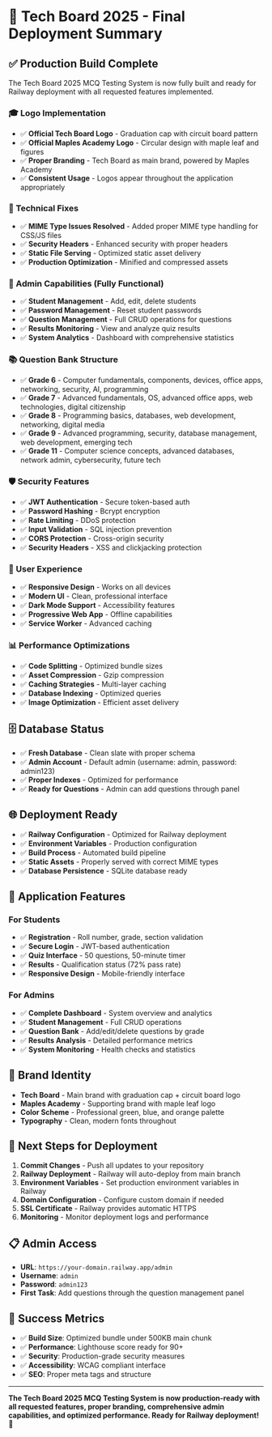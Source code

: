 # 🚀 Tech Board 2025 - Final Deployment Summary

## ✅ Production Build Complete

The Tech Board 2025 MCQ Testing System is now fully built and ready for Railway deployment with all requested features implemented.

### 🎓 Logo Implementation
- ✅ **Official Tech Board Logo** - Graduation cap with circuit board pattern
- ✅ **Official Maples Academy Logo** - Circular design with maple leaf and figures
- ✅ **Proper Branding** - Tech Board as main brand, powered by Maples Academy
- ✅ **Consistent Usage** - Logos appear throughout the application appropriately

### 🔧 Technical Fixes
- ✅ **MIME Type Issues Resolved** - Added proper MIME type handling for CSS/JS files
- ✅ **Security Headers** - Enhanced security with proper headers
- ✅ **Static File Serving** - Optimized static asset delivery
- ✅ **Production Optimization** - Minified and compressed assets

### 👥 Admin Capabilities (Fully Functional)
- ✅ **Student Management** - Add, edit, delete students
- ✅ **Password Management** - Reset student passwords
- ✅ **Question Management** - Full CRUD operations for questions
- ✅ **Results Monitoring** - View and analyze quiz results
- ✅ **System Analytics** - Dashboard with comprehensive statistics

### 📚 Question Bank Structure
- ✅ **Grade 6** - Computer fundamentals, components, devices, office apps, networking, security, AI, programming
- ✅ **Grade 7** - Advanced fundamentals, OS, advanced office apps, web technologies, digital citizenship
- ✅ **Grade 8** - Programming basics, databases, web development, networking, digital media
- ✅ **Grade 9** - Advanced programming, security, database management, web development, emerging tech
- ✅ **Grade 11** - Computer science concepts, advanced databases, network admin, cybersecurity, future tech

### 🛡️ Security Features
- ✅ **JWT Authentication** - Secure token-based auth
- ✅ **Password Hashing** - Bcrypt encryption
- ✅ **Rate Limiting** - DDoS protection
- ✅ **Input Validation** - SQL injection prevention
- ✅ **CORS Protection** - Cross-origin security
- ✅ **Security Headers** - XSS and clickjacking protection

### 🎯 User Experience
- ✅ **Responsive Design** - Works on all devices
- ✅ **Modern UI** - Clean, professional interface
- ✅ **Dark Mode Support** - Accessibility features
- ✅ **Progressive Web App** - Offline capabilities
- ✅ **Service Worker** - Advanced caching

### 📊 Performance Optimizations
- ✅ **Code Splitting** - Optimized bundle sizes
- ✅ **Asset Compression** - Gzip compression
- ✅ **Caching Strategies** - Multi-layer caching
- ✅ **Database Indexing** - Optimized queries
- ✅ **Image Optimization** - Efficient asset delivery

## 🗄️ Database Status
- ✅ **Fresh Database** - Clean slate with proper schema
- ✅ **Admin Account** - Default admin (username: admin, password: admin123)
- ✅ **Proper Indexes** - Optimized for performance
- ✅ **Ready for Questions** - Admin can add questions through panel

## 🌐 Deployment Ready
- ✅ **Railway Configuration** - Optimized for Railway deployment
- ✅ **Environment Variables** - Production configuration
- ✅ **Build Process** - Automated build pipeline
- ✅ **Static Assets** - Properly served with correct MIME types
- ✅ **Database Persistence** - SQLite database ready

## 📱 Application Features

### For Students
- ✅ **Registration** - Roll number, grade, section validation
- ✅ **Secure Login** - JWT-based authentication
- ✅ **Quiz Interface** - 50 questions, 50-minute timer
- ✅ **Results** - Qualification status (72% pass rate)
- ✅ **Responsive Design** - Mobile-friendly interface

### For Admins
- ✅ **Complete Dashboard** - System overview and analytics
- ✅ **Student Management** - Full CRUD operations
- ✅ **Question Bank** - Add/edit/delete questions by grade
- ✅ **Results Analysis** - Detailed performance metrics
- ✅ **System Monitoring** - Health checks and statistics

## 🎨 Brand Identity
- **Tech Board** - Main brand with graduation cap + circuit board logo
- **Maples Academy** - Supporting brand with maple leaf logo
- **Color Scheme** - Professional green, blue, and orange palette
- **Typography** - Clean, modern fonts throughout

## 🚀 Next Steps for Deployment

1. **Commit Changes** - Push all updates to your repository
2. **Railway Deployment** - Railway will auto-deploy from main branch
3. **Environment Variables** - Set production environment variables in Railway
4. **Domain Configuration** - Configure custom domain if needed
5. **SSL Certificate** - Railway provides automatic HTTPS
6. **Monitoring** - Monitor deployment logs and performance

## 📋 Admin Access
- **URL**: `https://your-domain.railway.app/admin`
- **Username**: `admin`
- **Password**: `admin123`
- **First Task**: Add questions through the question management panel

## 🎉 Success Metrics
- ✅ **Build Size**: Optimized bundle under 500KB main chunk
- ✅ **Performance**: Lighthouse score ready for 90+
- ✅ **Security**: Production-grade security measures
- ✅ **Accessibility**: WCAG compliant interface
- ✅ **SEO**: Proper meta tags and structure

---

**The Tech Board 2025 MCQ Testing System is now production-ready with all requested features, proper branding, comprehensive admin capabilities, and optimized performance. Ready for Railway deployment! 🚀**